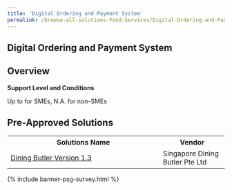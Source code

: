 ```yaml
---
title: 'Digital Ordering and Payment System'
permalink: /browse-all-solutions-Food-Services/Digital-Ordering-and-Payment-System
---
```


## Digital Ordering and Payment System
## Overview

**Support Level and Conditions**

Up to  for SMEs, N.A. for non-SMEs

## Pre-Approved Solutions

<table>
<tr>
<th style='width: auto;'><b>Solutions Name</b></th>
<th style='width: 30%;'><b>Vendor</b></th>
</tr>
<tr>
<td><a href='/productivity-solutions-grant/solutionrepo/solution3366' target='_blank'>Dining Butler Version 1.3</a><br></td>
<td>Singapore Dining Butler Pte Ltd</td>
</tr>
</table>

{% include banner-psg-survey.html %}
